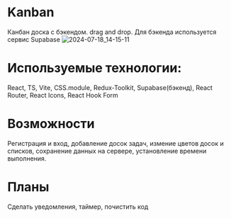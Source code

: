 # Kanban 
Канбан доска с бэкендом. drag and drop. Для бэкенда используется сервис Supabase
![2024-07-18_14-15-11](https://github.com/user-attachments/assets/d65ff3cd-d77d-4c3d-9fac-becb24bd26c0)

# Используемые технологии: 
React, TS, Vite, CSS.module, Redux-Toolkit, Supabase(бэкенд), React Router, React Icons, React Hook Form
# Возможности
Регистрация и вход, добавление досок задач, измение цветов досок и списков, сохранение данных на сервере, установление времени выполнения.
# Планы
Сделать уведомления, таймер, почистить код
